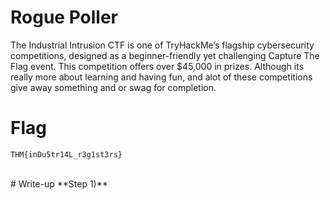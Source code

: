 # Rogue Poller
The Industrial Intrusion CTF is one of TryHackMe’s flagship cybersecurity competitions, designed as a beginner-friendly yet challenging Capture The Flag event. This competition offers over $45,000 in prizes. Although its really more about learning and having fun, and alot of these competitions give away something and or swag for completion.
<br>

# Flag
```
THM{inDu5tr14L_r3g1st3rs}
```
<br>
# Write-up
**Step 1)** 
